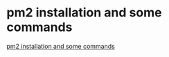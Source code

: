 # pm2 installation and some commands
[pm2 installation and some commands](https://aiwithcloud.com/2022/09/15/pm2_installation_and_some_commands/)
